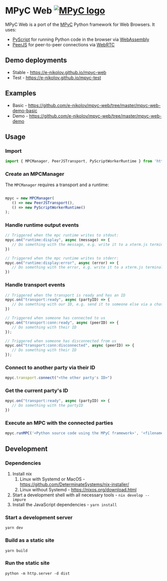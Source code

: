 # MPyC Web [![MPyC logo](https://raw.githubusercontent.com/lschoe/mpyc/master/images/MPyC_Logo.svg)](https://github.com/lschoe/mpyc)

MPyC Web is a port of the [MPyC](https://github.com/lschoe/mpyc) Python framework for Web Browsers.
It uses:

- [PyScript](github.com/pyscript/pyscript) for running Python code in the browser via [WebAssembly](https://webassembly.org/)
- [PeerJS](https://github.com/peers/peerjs) for peer-to-peer connections via [WebRTC](https://webrtc.org/)

## Demo deployments

- Stable - <https://e-nikolov.github.io/mpyc-web>
- Test - <https://e-nikolov.github.io/mpyc-test>

## Examples

- Basic - <https://github.com/e-nikolov/mpyc-web/tree/master/mpyc-web-demo-basic>
- Demo - <https://github.com/e-nikolov/mpyc-web/tree/master/mpyc-web-demo>

## Usage

### Import

```typescript
import { MPCManager, PeerJSTransport, PyScriptWorkerRuntime } from 'https://cdn.jsdelivr.net/npm/@mpyc-web/core/+esm';
```

### Create an MPCManager

The `MPCManager` requires a transport and a runtime:

```typescript

mpyc = new MPCManager(
   () => new PeerJSTransport(),
   () => new PyScriptWorkerRuntime()
);
```

### Handle runtime output events

```typescript
// Triggered when the mpc runtime writes to stdout:
mpyc.on("runtime:display", async (message) => {
   // Do something with the message, e.g. write it to a xterm.js terminal
})

// Triggered when the mpc runtime writes to stderr:
mpyc.on("runtime:display:error", async (error) => {
   // Do something with the error, e.g. write it to a xterm.js terminal
})
```

### Handle transport events

```typescript
// Triggered when the transport is ready and has an ID
mpyc.on("transport:ready", async (partyID) => {
   // Do something with our ID, e.g. send it to someone else via a chat message so they can connect to us
})

// Triggered when someone has connected to us
mpyc.on("transport:conn:ready", async (peerID) => {
   // Do something with their ID
});

// Triggered when someone has disconnected from us
mpyc.on("transport:conn:disconnected", async (peerID) => {
   // Do something with their ID
});
```

### Connect to another party via their ID

```typescript
mpyc.transport.connect("<the other party's ID>")
```

### Get the current party's ID

```typescript
mpyc.on("transport:ready", async (partyID) => {
   // Do something with the partyID
})

```

### Execute an MPC with the connected parties

```typescript
mpyc.runMPC('<Python source code using the MPyC framework>', '<filename to be shown in debug outputs>');
```

## Development

### Dependencies

1. Install nix
   1. Linux with Systemd or MacOS - <https://github.com/DeterminateSystems/nix-installer/>
   2. Linux without Systemd - <https://nixos.org/download.html>
2. Start a development shell with all necessary tools - `nix develop --impure`
3. Install the JavaScript dependencies - `yarn install`

### Start a development server

`yarn dev`

### Build as a static site

`yarn build`

### Run the static site

`python -m http.server -d dist`
